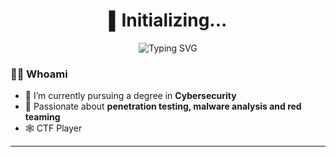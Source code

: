 <h1 align="center">▌Initializing...</h1>

<p align="center">
  <img src="https://readme-typing-svg.demolab.com?font=Fira+Code&size=18&duration=2500&pause=1000&color=58A6FF&center=true&vCenter=true&width=435&lines=└─[Kuro@localhost]─$+analyzing+traffic...;└─[Kuro@localhost]─$+decrypting+packets...;└─[Kuro@localhost]─$+watching+Steins%3BGate;└─[Kuro@localhost]─$+compiling+exploit..." alt="Typing SVG" />
</p>


### 🕵️‍♂️ Whoami

- 🔐 I’m currently pursuing a degree in **Cybersecurity**
- 🧠 Passionate about **penetration testing, malware analysis and red teaming**
- 🕸️ CTF Player

---
<!--
### 📈 GitHub Stats

<p align="center">
  <img src="https://github-readme-stats.vercel.app/api?username=ShackWove&show_icons=true&theme=tokyonight" height="165"/>
  <img src="https://github-readme-stats.vercel.app/api/top-langs/?username=ShackWove&layout=compact&theme=tokyonight" height="165"/>
</p>

---
-->
